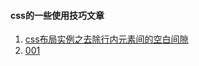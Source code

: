 #### css的一些使用技巧文章
1. [css布局实例之去除行内元素间的空白间隙](http://blog.csdn.net/maxbyzhou/article/details/78075138)
2. [001](001.html)